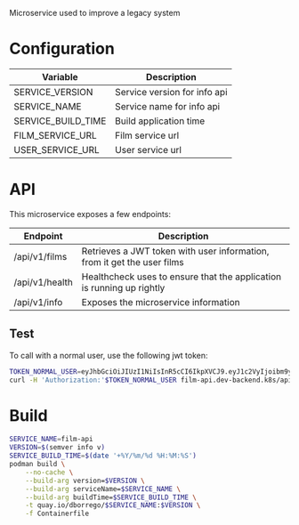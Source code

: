 Microservice used to improve a legacy system

# Configuration
| Variable | Description |
| ------ | ------ |
|SERVICE_VERSION|Service version for info api|
|SERVICE_NAME|Service name for info api|
|SERVICE_BUILD_TIME|Build application time|
|FILM_SERVICE_URL|Film service url|
|USER_SERVICE_URL|User service url|

# API

This microservice exposes a few endpoints:

| Endpoint | Description |
| ------ | ------ |
|/api/v1/films|Retrieves a JWT token with user information, from it get the user films|
|/api/v1/health|Healthcheck uses to ensure that the application is running up rightly|
|/api/v1/info|Exposes the microservice information|


## Test
To call with a normal user, use the following jwt token:

```zsh
TOKEN_NORMAL_USER=eyJhbGciOiJIUzI1NiIsInR5cCI6IkpXVCJ9.eyJ1c2VyIjoibm9ybWFsIn0.laJaqfrA8WXGx3VOUaYilgT3j0aWT1VmDeb394zlwKw
curl -H 'Authorization:'$TOKEN_NORMAL_USER film-api.dev-backend.k8s/api/v1/films
```

# Build
```zsh
SERVICE_NAME=film-api
VERSION=$(semver info v)
SERVICE_BUILD_TIME=$(date '+%Y/%m/%d %H:%M:%S')
podman build \
    --no-cache \
    --build-arg version=$VERSION \
    --build-arg serviceName=$SERVICE_NAME \
    --build-arg buildTime=$SERVICE_BUILD_TIME \
    -t quay.io/dborrego/$SERVICE_NAME:$VERSION \
    -f Containerfile
```

